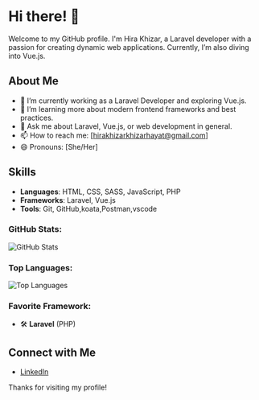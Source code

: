 # Hi there! 👋

Welcome to my GitHub profile. I'm Hira Khizar, a Laravel developer with a passion for creating dynamic web applications. Currently, I’m also diving into Vue.js.

## About Me

- 🔭 I’m currently working as a Laravel Developer and exploring Vue.js.
- 🌱 I’m learning more about modern frontend frameworks and best practices.
- 💬 Ask me about Laravel, Vue.js, or web development in general.
- 📫 How to reach me: [hirakhizarkhizarhayat@gmail.com]
- 😄 Pronouns: [She/Her]

## Skills

- **Languages**: HTML, CSS, SASS, JavaScript, PHP
- **Frameworks**: Laravel, Vue.js
- **Tools**: Git, GitHub,koata,Postman,vscode



### GitHub Stats:
![GitHub Stats](https://github-readme-stats.vercel.app/api?username=Hirakhizar&show_icons=true&theme=dark)

### Top Languages:
![Top Languages](https://github-readme-stats.vercel.app/api/top-langs/?username=Hirakhizar&layout=compact&theme=dark)

### Favorite Framework:
- 🛠️ **Laravel** (PHP)

## Connect with Me

- [LinkedIn](https://linkedin.com/in/Hira)

Thanks for visiting my profile!
